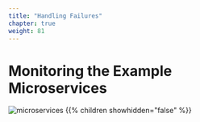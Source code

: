 ```yaml
---
title: "Handling Failures"
chapter: true
weight: 81
---
```


# Monitoring the Example Microservices

![microservices](/images/crystal.svg)
{{% children showhidden="false" %}}
